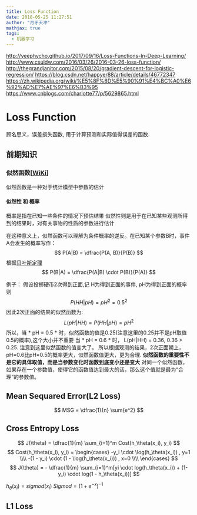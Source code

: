 ```yaml
---
title: Loss Function
date: 2018-05-25 11:27:51
author: "月牙天冲"
mathjax: true
tags:
  - 机器学习
---
```


http://yeephycho.github.io/2017/09/16/Loss-Functions-In-Deep-Learning/
http://www.csuldw.com/2016/03/26/2016-03-26-loss-function/
http://thegrandjanitor.com/2015/08/20/gradient-descent-for-logistic-regression/
https://blog.csdn.net/happyer88/article/details/46772347
https://zh.wikipedia.org/wiki/%E5%8F%8D%E5%90%91%E4%BC%A0%E6%92%AD%E7%AE%97%E6%B3%95
https://www.cnblogs.com/charlotte77/p/5629865.html
# Loss Function
顾名思义，误差损失函数, 用于计算预测和实际值得误差的函数.

## 前期知识
### 似然函数[[WiKi](https://zh.wikipedia.org/wiki/%E4%BC%BC%E7%84%B6%E5%87%BD%E6%95%B0)]
似然函数是一种对于统计模型中参数的估计
#### 似然性 和 概率
概率是指在已知一些条件的情况下预估结果
似然性则是用于在已知某些观测所得到的结果时，对有关事物的性质的参数进行估计

在这种意义上，似然函数可以理解为条件概率的逆反。在已知某个参数B时，事件A会发生的概率写作：
$$
P(A|B) = \dfrac{P(A, B)}{P(B)}
$$
根据[贝叶斯定理](https://zh.wikipedia.org/wiki/%E8%B4%9D%E5%8F%B6%E6%96%AF%E5%AE%9A%E7%90%86)
$$
P(B|A) = \dfrac{P(A|B) \cdot P(B)}{P(A)}
$$

例子：
  假设投掷硬币2次得到正面,记 H为得到正面的事件, pH为得到正面的概率
  则
  $$
  P(HH|pH) = pH^2 = 0.5^2
  $$
  因此2次正面的结果的似然函数为:
  $$
  L(pH|HH) = P(HH|pH) = pH^2
  $$
  所以，当 * pH = 0.5 * 时，似然函数的值是0.25(注意这里的0.25并不是pH取值0.5的概率),这个大小并不重要
  当 * pH = 0.6 * 时， L(pH|HH) = 0.36, 0.36 > 0.25.
  注意到这里似然函数的值变大了。
  所以根据观测的结果，2次正面朝上，pH=0.6比pH=0.5的概率更大，似然函数值更大，更为合理.
  **似然函数的重要性不是它的具体取值，而是当参数变化时函数到底变小还是变大** 对同一个似然函数，如果存在一个参数值，使得它的函数值达到最大的话，那么这个值就是最为“合理”的参数值。


## Mean Sequared Error(L2 Loss)

$$
MSG = \dfrac{1}{n} \sum{e^2}
$$

## Cross Entropy Loss
<!-- $$
\theta = arg\max_{\theta} \dfrac{1}{m} \sum_{i=1}^m LikeHood(Y_i, P(X_i;\theta_i))
$$
意为参数$\theta$取多少的时候，获得当前分布的概率最大 -->
<!--
$$
LikeHood(Y, P(Y|X)) = - \log(P(Y|X))
$$ -->



$$
J(\theta) = \dfrac{1}{m} \sum_{i=1}^m Cost(h_\theta(x_i), y_i)
$$
$$
Cost(h_\theta(x_i), y_i) =
\begin{cases}
-y_i \cdot \log(h_\theta(x_i)) ,    y=1 \\\\
-(1 - y_i) \cdot (1 - \log(h_\theta(x_i))) ,    x=0 \\\\
\end{cases}
$$
$$
J(\theta) = - \dfrac{1}{m} \sum_{i=1}^m[yi \cdot log(h_\theta(x_i)) + (1-y_i) \cdot log(1 - h_\theta(x_i))]
$$

$h_\theta(x_i) = sigmod(x_i)$
$Sigmod = (1 + e^{-x})^{-1}$


## L1 Loss
